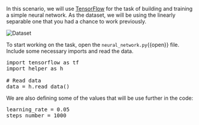 In this scenario, we will use [TensorFlow](https://www.tensorflow.org/) for the task of building and training a simple neural network. As the dataset, we will be using the linearly separable one that you had a chance to work previously.

<img src="/basiafusinska/courses/deep-learning-with-tensorflow/tensorflow-training/assets/dataset.png" alt="Dataset">

To start working on the task, open the `neural_network.py`{{open}} file. Include some necessary imports and read the data.

<pre class="file" data-filename="neural_network.py" data-target="replace">
import tensorflow as tf
import helper as h

# Read data
data = h.read_data()
</pre>

We are also defining some of the values that will be use further in the code:

<pre class="file" data-filename="neural_network.py" data-target="append">
learning_rate = 0.05
steps_number = 1000
</pre>
